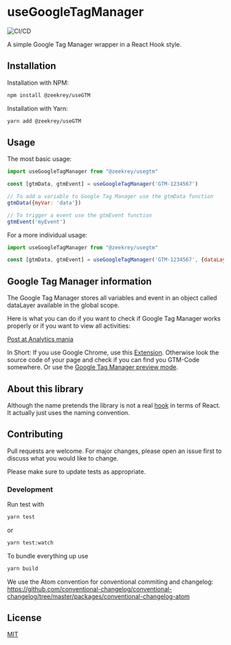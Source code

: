 # useGoogleTagManager

![CI/CD](https://github.com/zeekrey/useGoogleTagManager/workflows/CI/CD/badge.svg)

A simple Google Tag Manager wrapper in a React Hook style.

## Installation

Installation with NPM:

```bash
npm install @zeekrey/useGTM
```

Installation with Yarn:

```bash
yarn add @zeekrey/useGTM
```

## Usage

The most basic usage:

```javascript
import useGoogleTagManager from "@zeekrey/usegtm"

const [gtmData, gtmEvent] = useGoogleTagManager('GTM-1234567')

// To add a variable to Google Tag Manager use the gtmData function
gtmData({myVar: 'data'})

// To trigger a event use the gtmEvent function
gtmEvent('myEvent') 
```

For a more individual usage:

```javascript
import useGoogleTagManager from "@zeekrey/usegtm"

const [gtmData, gtmEvent] = useGoogleTagManager('GTM-1234567', {dataLayerName: 'myDataLayerName'})
```

## Google Tag Manager information
The Google Tag Manager stores all variables and event in an object called dataLayer available in the global scope.

Here is what you can do if you want to check if Google Tag Manager works properly or if you want to view all activities:

[Post at Analytics mania](https://www.analyticsmania.com/post/how-to-check-if-google-tag-manager-is-working/)

In Short: If you use Google Chrome, use this [Extension](https://chrome.google.com/webstore/detail/tag-assistant-by-google/kejbdjndbnbjgmefkgdddjlbokphdefk). Otherwise look the source code of your page and check if you can find you GTM-Code somewhere. Or use the [Google Tag Manager preview mode](https://support.google.com/tagmanager/answer/6107056).

## About this library
Although the name pretends the library is not a real [hook](https://reactjs.org/docs/hooks-rules.html) in terms of React. It actually just uses the naming convention.

## Contributing
Pull requests are welcome. For major changes, please open an issue first to discuss what you would like to change.

Please make sure to update tests as appropriate.

### Development
Run test with
```bash
yarn test
```

or
```bash
yarn test:watch
```

To bundle everything up use

```bash
yarn build
```

We use the Atom convention for conventional commiting and changelog: https://github.com/conventional-changelog/conventional-changelog/tree/master/packages/conventional-changelog-atom

## License
[MIT](https://choosealicense.com/licenses/mit/)